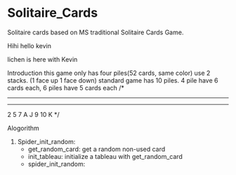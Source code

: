 # Solitaire_Cards
Solitaire cards based on MS traditional Solitaire Cards Game.

Hihi
hello kevin

lichen is here with Kevin

Introduction
  this game only has four piles(52 cards, same color) 
  use 2 stacks. (1 face up 1 face down)
  standard game has 10 piles. 4 pile have 6 cards each, 6 piles have 5 cards each
  /*
  - - - - - - - -
  - - - - - - - -
  2 5 7 A J 9 10 K
  */ 


Alogorithm
1. Spider_init_random:
    - get_random_card: get a random non-used card
    - init_tableau: initialize a tableau with get_random_card
    - spider_init_random:
